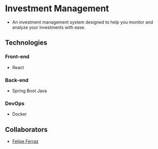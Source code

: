 # Investment Management
- An investment management system designed to help you monitor and analyze your investments with ease.

## Technologies

### Front-end
- React

### Back-end
- Spring Boot Java

### DevOps
- Docker

## Collaborators
- [Felipe Ferraz](https://github.com/FelipeFerraz4)
